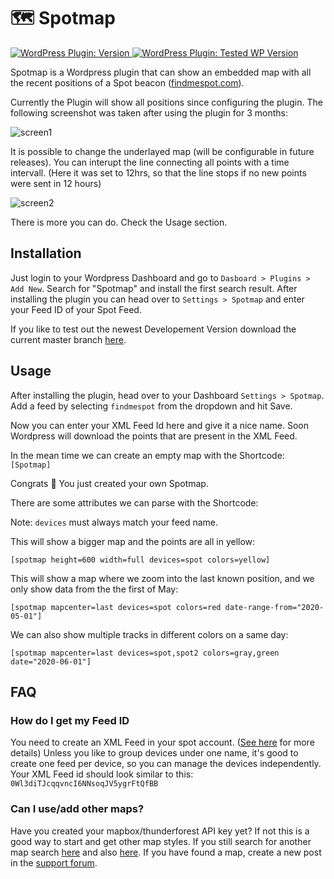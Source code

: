 # 🗺 Spotmap 
[![WordPress Plugin: Version](https://img.shields.io/wordpress/plugin/v/spotmap?color=green&logo=wordpress) ![WordPress Plugin: Tested WP Version](https://img.shields.io/wordpress/plugin/tested/spotmap?color=green&logo=wordpress)](https://wordpress.org/plugins/spotmap/)

Spotmap is a Wordpress plugin that can show an embedded map  with all the recent positions of a Spot beacon 
([findmespot.com](http://findmespot.com)).

Currently the Plugin will show all positions since configuring the plugin. The following screenshot was taken after using the plugin for 3 months:

![screen1](https://user-images.githubusercontent.com/22075114/83943321-64eb6600-a7fb-11ea-94a6-a8a0a5823407.png)

It is possible to change the underlayed map (will be configurable in future releases).
You can interupt the line connecting all points with a time intervall. (Here it was set to 12hrs, so that the line stops if no new points were sent in 12 hours)

![screen2](https://user-images.githubusercontent.com/22075114/83943319-61f07580-a7fb-11ea-8384-0d03b361c657.png)

There is more you can do. Check the Usage section.

## Installation 
Just login to your Wordpress Dashboard and go to `Dasboard > Plugins > Add New`.
Search for "Spotmap" and install the first search result.
After installing the plugin you can head over to `Settings > Spotmap` and enter your Feed ID of your Spot Feed.

If you like to test out the newest Developement Version download the current master branch [here](https://github.com/techtimo/spotmap/archive/master.zip).

## Usage
After installing the plugin, head over to your Dashboard  `Settings > Spotmap`. Add a feed by selecting `findmespot` from the dropdown and hit Save.

Now you can enter your XML Feed Id here and give it a nice name. Soon Wordpress will download the points that are present in the XML Feed.

In the mean time we can create an empty map with the Shortcode: `[Spotmap]`

Congrats 🎉 You just created your own Spotmap. 

There are some attributes we can parse with the Shortcode:

Note: `devices` must always match your feed name.

This will show a bigger map and the points are all in yellow:
```
[spotmap height=600 width=full devices=spot colors=yellow]
```

This will show a map where we zoom into the last known position, and we only show data from the the first of May:
```
[spotmap mapcenter=last devices=spot colors=red date-range-from="2020-05-01"]
```

We can also show multiple tracks in different colors on a same day:
```
[spotmap mapcenter=last devices=spot,spot2 colors=gray,green date="2020-06-01"]
```

 
## FAQ
### How do I get my Feed ID
You need to create an XML Feed in your spot account. ([See here](https://github.com/techtimo/spotmap/issues/4#issuecomment-638001718) for more details)
Unless you like to group devices under one name, it's good to create one feed per device, so you can manage the devices independently. 
Your XML Feed id should look similar to this: `0Wl3diTJcqqvncI6NNsoqJV5ygrFtQfBB`
### Can I use/add other maps?
Have you created your mapbox/thunderforest API key yet? If not this is a good way to start and get other map styles.
If you still search for another map search [here](https://leaflet-extras.github.io/leaflet-providers/preview/) and also [here](https://wiki.openstreetmap.org/wiki/Tiles).
If you have found a map, create a new post in the [support forum](https://wordpress.org/support/plugin/spotmap/).

